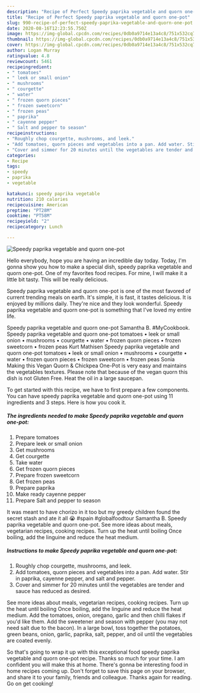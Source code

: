 ```yaml
---
description: "Recipe of Perfect Speedy paprika vegetable and quorn one-pot"
title: "Recipe of Perfect Speedy paprika vegetable and quorn one-pot"
slug: 990-recipe-of-perfect-speedy-paprika-vegetable-and-quorn-one-pot
date: 2020-08-16T12:23:55.750Z
image: https://img-global.cpcdn.com/recipes/0db0a9714e13a4c8/751x532cq70/speedy-paprika-vegetable-and-quorn-one-pot-recipe-main-photo.jpg
thumbnail: https://img-global.cpcdn.com/recipes/0db0a9714e13a4c8/751x532cq70/speedy-paprika-vegetable-and-quorn-one-pot-recipe-main-photo.jpg
cover: https://img-global.cpcdn.com/recipes/0db0a9714e13a4c8/751x532cq70/speedy-paprika-vegetable-and-quorn-one-pot-recipe-main-photo.jpg
author: Logan Murray
ratingvalue: 4.8
reviewcount: 5461
recipeingredient:
- " tomatoes"
- " leek or small onion"
- " mushrooms"
- " courgette"
- " water"
- " frozen quorn pieces"
- " frozen sweetcorn"
- " frozen peas"
- " paprika"
- " cayenne pepper"
- " Salt and pepper to season"
recipeinstructions:
- "Roughly chop courgette, mushrooms, and leek."
- "Add tomatoes, quorn pieces and vegetables into a pan. Add water. Stir in paprika, cayenne pepper, and salt and pepper."
- "Cover and simmer for 20 minutes until the vegetables are tender and sauce has reduced as desired."
categories:
- Recipe
tags:
- speedy
- paprika
- vegetable

katakunci: speedy paprika vegetable 
nutrition: 210 calories
recipecuisine: American
preptime: "PT28M"
cooktime: "PT58M"
recipeyield: "2"
recipecategory: Lunch

---
```



![Speedy paprika vegetable and quorn one-pot](https://img-global.cpcdn.com/recipes/0db0a9714e13a4c8/751x532cq70/speedy-paprika-vegetable-and-quorn-one-pot-recipe-main-photo.jpg)

Hello everybody, hope you are having an incredible day today. Today, I'm gonna show you how to make a special dish, speedy paprika vegetable and quorn one-pot. One of my favorites food recipes. For mine, I will make it a little bit tasty. This will be really delicious.

Speedy paprika vegetable and quorn one-pot is one of the most favored of current trending meals on earth. It's simple, it is fast, it tastes delicious. It is enjoyed by millions daily. They're nice and they look wonderful. Speedy paprika vegetable and quorn one-pot is something that I've loved my entire life.

Speedy paprika vegetable and quorn one-pot Samantha B. #MyCookbook. Speedy paprika vegetable and quorn one-pot tomatoes • leek or small onion • mushrooms • courgette • water • frozen quorn pieces • frozen sweetcorn • frozen peas Kurt Mathisen Speedy paprika vegetable and quorn one-pot tomatoes • leek or small onion • mushrooms • courgette • water • frozen quorn pieces • frozen sweetcorn • frozen peas Sonia Making this Vegan Quorn &amp; Chickpea One-Pot is very easy and maintains the vegetables textures. Please note that because of the vegan quorn this dish is not Gluten Free. Heat the oil in a large saucepan.


To get started with this recipe, we have to first prepare a few components. You can have speedy paprika vegetable and quorn one-pot using 11 ingredients and 3 steps. Here is how you cook it.

<!--inarticleads1-->

##### The ingredients needed to make Speedy paprika vegetable and quorn one-pot:

1. Prepare  tomatoes
1. Prepare  leek or small onion
1. Get  mushrooms
1. Get  courgette
1. Take  water
1. Get  frozen quorn pieces
1. Prepare  frozen sweetcorn
1. Get  frozen peas
1. Prepare  paprika
1. Make ready  cayenne pepper
1. Prepare  Salt and pepper to season


It was meant to have chorizo in it too but my greedy children found the secret stash and ate it all 😭 #spain #globalfoodtour Samantha B. Speedy paprika vegetable and quorn one-pot. See more ideas about meals, vegetarian recipes, cooking recipes. Turn up the heat until boiling Once boiling, add the linguine and reduce the heat medium. 

<!--inarticleads2-->

##### Instructions to make Speedy paprika vegetable and quorn one-pot:

1. Roughly chop courgette, mushrooms, and leek.
1. Add tomatoes, quorn pieces and vegetables into a pan. Add water. Stir in paprika, cayenne pepper, and salt and pepper.
1. Cover and simmer for 20 minutes until the vegetables are tender and sauce has reduced as desired.


See more ideas about meals, vegetarian recipes, cooking recipes. Turn up the heat until boiling Once boiling, add the linguine and reduce the heat medium. Add the tomatoes, onion, oregano, garlic and then chilli flakes if you&#39;d like them. Add the sweetener and season with pepper (you may not need salt due to the bacon). In a large bowl, toss together the potatoes, green beans, onion, garlic, paprika, salt, pepper, and oil until the vegetables are coated evenly. 

So that's going to wrap it up with this exceptional food speedy paprika vegetable and quorn one-pot recipe. Thanks so much for your time. I am confident you will make this at home. There's gonna be interesting food in home recipes coming up. Don't forget to save this page on your browser, and share it to your family, friends and colleague. Thanks again for reading. Go on get cooking!
